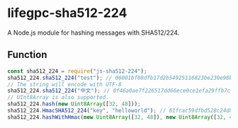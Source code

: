 # lifegpc-sha512-224
A Node.js module for hashing messages with SHA512/224.
## Function
```JavaScript
const sha512_224 = require("js-sha512-224");
sha512_224.sha512_224("test"); // 06001bf08dfb17d2b54925116823be230e98b5c6c278303bc4909a8c
// The string will encode with UTF-8
sha512_224.sha512_224("中文"); // 0f46a0ae7f226517dd66ece0ce1efa29ffb7ced05ac4566fdcaed188
// UInt8Array is also supported.
sha512_224.hash(new Uint8Array([32, 48]));
sha512_224.HmacSHA512_224("key", "helloworld"); // 61fcac59dfbd528c24d8214f999b8a60ee8a13a6bd714a72e5299088
sha512_224.hashWithHmac(new Uint8Array([32, 48]), new Uint8Array([32, 49]));
```
